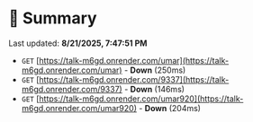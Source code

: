 # 📖 Summary
Last updated: **8/21/2025, 7:47:51 PM**

- `GET` [https://talk-m6gd.onrender.com/umar](https://talk-m6gd.onrender.com/umar) - **Down** (250ms)
- `GET` [https://talk-m6gd.onrender.com/9337](https://talk-m6gd.onrender.com/9337) - **Down** (146ms)
- `GET` [https://talk-m6gd.onrender.com/umar920](https://talk-m6gd.onrender.com/umar920) - **Down** (204ms)
